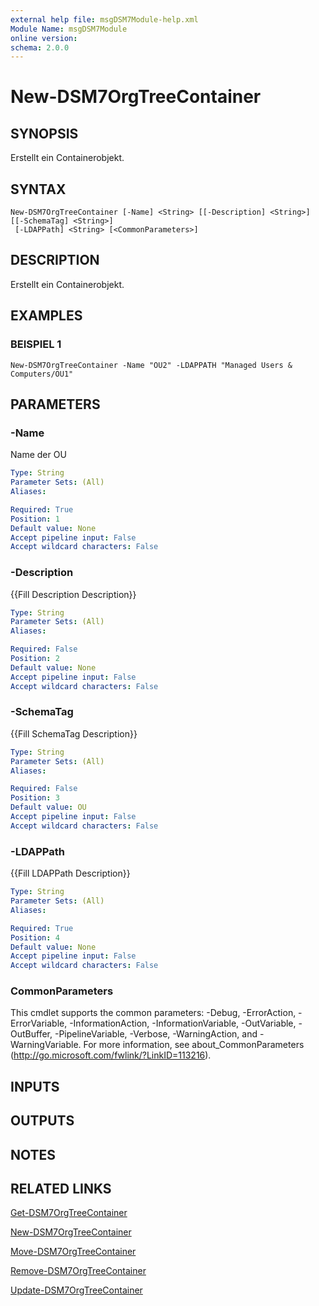 ```yaml
---
external help file: msgDSM7Module-help.xml
Module Name: msgDSM7Module
online version:
schema: 2.0.0
---
```


# New-DSM7OrgTreeContainer

## SYNOPSIS
Erstellt ein Containerobjekt.

## SYNTAX

```
New-DSM7OrgTreeContainer [-Name] <String> [[-Description] <String>] [[-SchemaTag] <String>]
 [-LDAPPath] <String> [<CommonParameters>]
```

## DESCRIPTION
Erstellt ein Containerobjekt.

## EXAMPLES

### BEISPIEL 1
```
New-DSM7OrgTreeContainer -Name "OU2" -LDAPPATH "Managed Users & Computers/OU1"
```

## PARAMETERS

### -Name
Name der OU

```yaml
Type: String
Parameter Sets: (All)
Aliases:

Required: True
Position: 1
Default value: None
Accept pipeline input: False
Accept wildcard characters: False
```

### -Description
{{Fill Description Description}}

```yaml
Type: String
Parameter Sets: (All)
Aliases:

Required: False
Position: 2
Default value: None
Accept pipeline input: False
Accept wildcard characters: False
```

### -SchemaTag
{{Fill SchemaTag Description}}

```yaml
Type: String
Parameter Sets: (All)
Aliases:

Required: False
Position: 3
Default value: OU
Accept pipeline input: False
Accept wildcard characters: False
```

### -LDAPPath
{{Fill LDAPPath Description}}

```yaml
Type: String
Parameter Sets: (All)
Aliases:

Required: True
Position: 4
Default value: None
Accept pipeline input: False
Accept wildcard characters: False
```

### CommonParameters
This cmdlet supports the common parameters: -Debug, -ErrorAction, -ErrorVariable, -InformationAction, -InformationVariable, -OutVariable, -OutBuffer, -PipelineVariable, -Verbose, -WarningAction, and -WarningVariable. For more information, see about_CommonParameters (http://go.microsoft.com/fwlink/?LinkID=113216).

## INPUTS

## OUTPUTS

## NOTES

## RELATED LINKS

[Get-DSM7OrgTreeContainer]()

[New-DSM7OrgTreeContainer]()

[Move-DSM7OrgTreeContainer]()

[Remove-DSM7OrgTreeContainer]()

[Update-DSM7OrgTreeContainer]()

